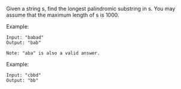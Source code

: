 Given a string s, find the longest palindromic substring in s. You may assume that the maximum length of s is 1000.

Example:

~~~
Input: "babad"
Output: "bab"

Note: "aba" is also a valid answer.
~~~

Example:

~~~
Input: "cbbd"
Output: "bb"
~~~
